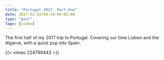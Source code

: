```yaml
---
title: "Portugal 2017, Part One"
date: 2017-02-25T08:59:00-05:00
type: "post"
tags: [video]
---
```

The first half of my 2017 trip to Portugal. Covering our time Lisbon and the Algarve, with a quick pop into Spain.

{{< vimeo 224799443 >}}
